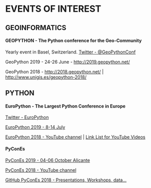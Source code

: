 # EVENTS OF INTEREST
## GEOINFORMATICS
#### GEOPYTHON - The Python conference for the Geo-Community
Yearly event in Basel, Switzerland. [Twitter - @GeoPythonConf](https://twitter.com/GeoPythonConf)

GeoPython 2019 - 24-26 June - http://2019.geopython.net/

GeoPython 2018 - http://2018.geopython.net/  |  http://www.unigis.es/geopython-2018/

## PYTHON
#### EuroPython - The Largest Python Conference in Europe
[Twitter - EuroPython](https://twitter.com/europython)

[EuroPython 2019 - 8-14 July](https://ep2019.europython.eu/)

[EuroPython 2018 - YouTube channel](https://www.youtube.com/watch?v=LoRq9yGeBWY&list=PL8uoeex94UhFrNUV2m5MigREebUms39U5) | [Link List for YouTube Videos](https://github.com/sploitable/EuroPython-2018-Conference-Talk-Videos/blob/master/README.md)

#### PyConEs
[PyConEs 2019 - 04-06 October Alicante](https://2019.es.pycon.org/)

[PyConEs 2018 - YouTube channel](https://www.youtube.com/watch?v=UZe5rEf0zWM&list=PLKxa4AIfm4pUQX9ePOy3KEpENDC331Izi)

[GitHub PyConEs 2018 - Presentations, Workshops, data...](https://github.com/python-spain/PyConES-2018-data)
